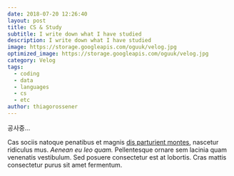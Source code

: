 ```yaml
---
date: 2018-07-20 12:26:40
layout: post
title: CS & Study
subtitle: I write down what I have studied
description: I write down what I have studied
image: https://storage.googleapis.com/oguuk/velog.jpg
optimized_image: https://storage.googleapis.com/oguuk/velog.jpg
category: Velog
tags:
  - coding
  - data
  - languages
  - cs
  - etc
author: thiagorossener
---
```


공사중... 

Cas sociis natoque penatibus et magnis <a href="#">dis parturient montes</a>, nascetur ridiculus mus. *Aenean eu leo quam.* Pellentesque ornare sem lacinia quam venenatis vestibulum. Sed posuere consectetur est at lobortis. Cras mattis consectetur purus sit amet fermentum.

